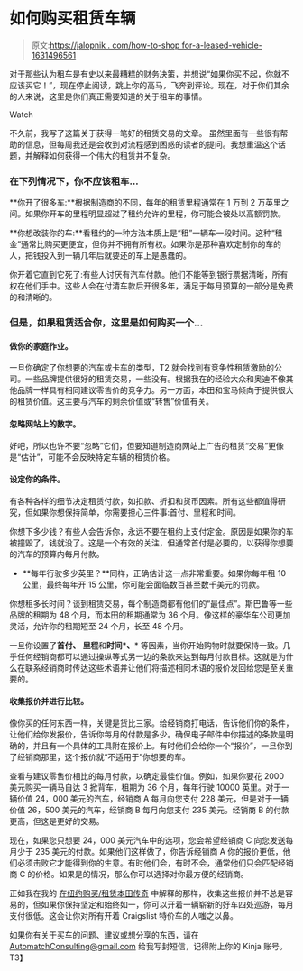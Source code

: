 # 如何购买租赁车辆

> 原文:[https://jalopnik . com/how-to-shop for-a-leased-vehicle-1631496561](https://jalopnik.com/how-to-shop-for-a-leased-vehicle-1631496561)

对于那些认为租车是有史以来最糟糕的财务决策，并想说“如果你买不起，你就不应该买它！”，现在停止阅读，跳上你的高马，飞奔到评论。现在，对于你们其余的人来说，这里是你们真正需要知道的关于租车的事情。

Watch

不久前，我写了这篇关于获得一笔好的租赁交易的文章。 虽然里面有一些很有帮助的信息，但每周我还是会收到对流程感到困惑的读者的提问。我想重温这个话题，并解释如何获得一个伟大的租赁并不复杂。

### 在下列情况下，你不应该租车...

**你开了很多车:**根据制造商的不同，每年的租赁里程通常在 1 万到 2 万英里之间。如果你开车的里程明显超过了租约允许的里程，你可能会被处以高额罚款。

**你想改装你的车:**看租约的一种方法本质上是“租”一辆车一段时间。这种“租金”通常比购买更便宜，但你并不拥有所有权。如果你是那种喜欢定制你的车的人，把钱投入到一辆几年后就要还的车上是愚蠢的。

你开着它直到它死了:有些人讨厌有汽车付款。他们不能等到银行票据清晰，所有权在他们手中。这些人会在付清车款后开很多年，满足于每月预算的一部分是免费的和清晰的。

### 但是，如果租赁适合你，这里是如何购买一个...

#### 做你的家庭作业。

一旦你确定了你想要的汽车或卡车的类型，T2 就会找到有竞争性租赁激励的公司。一些品牌提供很好的租赁交易，一些没有。根据我在的经验大众和奥迪不像其他品牌一样具有相同建议零售价的竞争力。另一方面，本田和宝马倾向于提供很大的租赁价值。这主要与汽车的剩余价值或“转售”价值有关。

#### 忽略网站上的数字。

好吧，所以也许不要“忽略”它们，但要知道制造商网站上广告的租赁“交易”更像是“估计”，可能不会反映特定车辆的租赁价格。

#### 设定你的条件。

有各种各样的细节决定租赁付款，如扣款、折扣和货币因素。所有这些都值得研究，但如果你想保持简单，你需要担心三件事:首付、里程和时间。

你想下多少钱？有些人会告诉你，永远不要在租约上支付定金。原因是如果你的车被撞毁了，钱就没了。这是一个有效的关注，但通常首付是必要的，以获得你想要的汽车的预算内每月付款。

- **每年行驶多少英里？**同样，正确估计这一点非常重要。如果你每年租 10 公里，最终每年开 15 公里，你可能会面临数百甚至数千美元的罚款。

你想租多长时间？谈到租赁交易，每个制造商都有他们的“最佳点”。斯巴鲁等一些品牌的租期为 48 个月，而本田的租期通常为 36 个月。像这样的豪华车公司更加灵活，允许你的租期短至 24 个月，长至 48 个月。

一旦你设置了**首付、** **里程**和**时间*、*** 等因素，当你开始购物时就要保持一致。几乎任何经销商都可以通过操纵等式另一边的条款来达到每月付款目标。这就是为什么在联系经销商时传达这些术语并让他们将描述相同术语的报价发回给您是至关重要的。

#### 收集报价并进行比较。

像你买的任何东西一样，关键是货比三家。给经销商打电话，告诉他们你的条件，让他们给你发报价，告诉你每月的付款是多少。确保电子邮件中你描述的条款是明确的，并且有一个具体的工具附在报价上。有时他们会给你一个“报价”，一旦你到了经销商那里，这个报价就“不适用于”你想要的车。

查看与建议零售价相比的每月付款，以确定最佳价值。例如，如果你要花 2000 美元购买一辆马自达 3 掀背车，租期为 36 个月，每年行驶 10000 英里。对于一辆价值 24，000 美元的汽车，经销商 A 每月向您支付 228 美元，但是对于一辆价值 26，500 美元的汽车，经销商 B 每月向您支付 235 美元。经销商 B 的付款更高，但这是更好的交易。

现在，如果您只想要 24，000 美元汽车中的选项，您会希望经销商 C 向您发送每月少于 235 美元的付款。如果他们这样做了，你告诉经销商 A 你的报价更低，他们必须击败它才能得到你的生意。有时他们会，有时不会，通常他们只会匹配经销商 C 的价格。如果是的情况，那么你可以选择对你最方便的经销商。

正如我在我的 [在纽约购买/租赁本田传奇](https://jalopnik.com/why-you-should-never-try-to-buy-a-honda-in-new-york-cit-1631517287) 中解释的那样，收集这些报价并不总是容易的，但如果你保持坚定和始终如一，你可以开着一辆崭新的好车四处巡游，每月支付很低。这会让你对所有开着 Craigslist 特价车的人嗤之以鼻。

如果你有关于买车的问题、建议或想分享的东西，请在 AutomatchConsulting@gmail.com 给我写封短信，记得附上你的 Kinja 账号。T3】